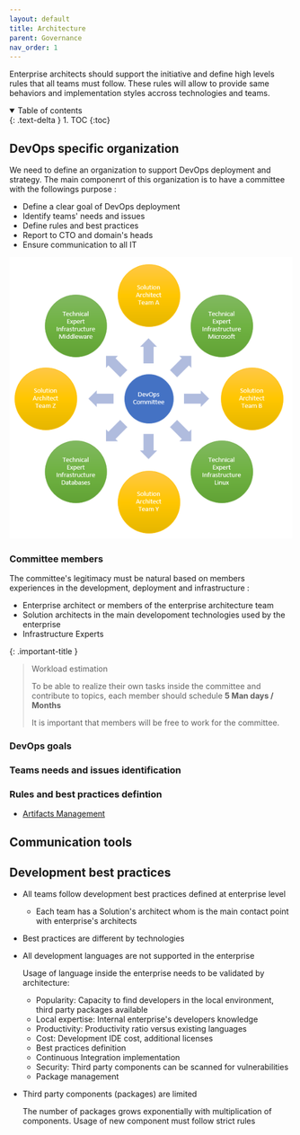 ```yaml
---
layout: default
title: Architecture
parent: Governance
nav_order: 1
---
```


Enterprise architects should support the initiative and define high levels rules that all teams must follow. These rules will allow to provide same behaviors and implementation styles accross technologies and teams.

<details open markdown="block">
  <summary>
    Table of contents
  </summary>
  {: .text-delta }
1. TOC
{:toc}
</details>

## DevOps specific organization

We need to define an organization to support DevOps deployment and strategy. The main componenrt of this organization is to have a committee with the followings purpose :

* Define a clear goal of DevOps deployment
* Identify teams' needs and issues
* Define rules and best practices
* Report to CTO and domain's heads
* Ensure communication to all IT

![DevOps committee overview](../assets/images/devopscommittee.png)

### Committee members

The committee's legitimacy must be natural based on members experiences in the development, deployment and infrastructure :

* Enterprise architect or members of the enterprise architecture team
* Solution architects in the main developoment technologies used by the enterprise
* Infrastructure Experts

{: .important-title }
> Workload estimation
>
> To be able to realize their own tasks inside the committee and contribute to topics, each member should schedule **5 Man days / Months**
>
> It is important that members will be free to work for the committee.

### DevOps goals

### Teams needs and issues identification

### Rules and best practices defintion

* [Artifacts Management](./artifacts_management.md)

## Communication tools

## Development best practices

* All teams follow development best practices defined at enterprise level

  * Each team has a Solution's architect whom is the main contact point with enterprise's architects

* Best practices are different by technologies

* All development languages are not supported in the enterprise

  Usage of language inside the enterprise needs to be validated by architecture:

    * Popularity: Capacity to find developers in the local environment, third party packages available
    * Local expertise: Internal enterprise's developers knowledge
    * Productivity: Productivity ratio versus existing languages
    * Cost: Development IDE cost, additional licenses
    * Best practices definition
    * Continuous Integration implementation
    * Security: Third party components can be scanned for vulnerabilities
    * Package management

* Third party components (packages) are limited

  The number of packages grows exponentially with multiplication of components. Usage of new component must follow strict rules
